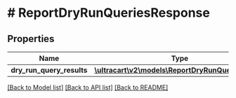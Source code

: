 # # ReportDryRunQueriesResponse

## Properties

Name | Type | Description | Notes
------------ | ------------- | ------------- | -------------
**dry_run_query_results** | [**\ultracart\v2\models\ReportDryRunQueryResult[]**](ReportDryRunQueryResult.md) |  | [optional]

[[Back to Model list]](../../README.md#models) [[Back to API list]](../../README.md#endpoints) [[Back to README]](../../README.md)
